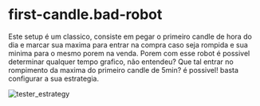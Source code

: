 # first-candle.bad-robot

Este setup é um classico, consiste em pegar o primeiro candle de hora do dia e marcar sua maxima para entrar na compra caso seja rompida e 
sua minima para o mesmo porem na venda. Porem com esse robot é possivel determinar qualquer tempo grafico, não entendeu?
Que tal entrar no rompimento da maxima do primeiro candle de 5min? é possivel! basta configurar a sua estrategia.

![tester_estrategy](assets/tester/first_candle_test.gif)


